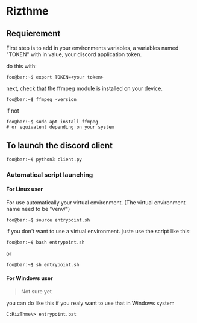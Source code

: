 # Rizthme

## Requierement

First step is to add in your environments variables,
a variables named "TOKEN" with in value, your discord application token.

do this with:

```console
foo@bar:~$ export TOKEN=<your token>
```

next, check that the ffmpeg module is installed on your device.

```console
foo@bar:~$ ffmpeg -version
```

if not

```console
foo@bar:~$ sudo apt install ffmpeg 
# or equivalent depending on your system
```

## To launch the discord client

```console
foo@bar:~$ python3 client.py
```

### Automatical script launching

#### For Linux user

For use automatically your virtual environment. (The virtual environment name need to be "venv/")

```console
foo@bar:~$ source entrypoint.sh
```

if you don't want to use a virtual environment. juste use the script like this:

```console
foo@bar:~$ bash entrypoint.sh
```
or 

```console
foo@bar:~$ sh entrypoint.sh
```

#### For Windows user

> Not sure yet

you can do like this if you realy want to use that in Windows system

```
C:RizThme\> entrypoint.bat
```
